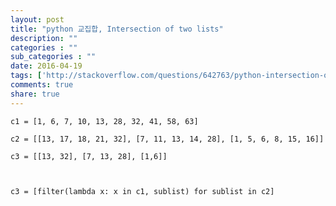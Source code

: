 ```yaml
---
layout: post
title: "python 교집합, Intersection of two lists"
description: ""
categories : ""
sub_categories : ""
date: 2016-04-19
tags: ['http://stackoverflow.com/questions/642763/python-intersection-of-two-lists']
comments: true
share: true
---
```



    c1 = [1, 6, 7, 10, 13, 28, 32, 41, 58, 63]
    
    c2 = [[13, 17, 18, 21, 32], [7, 11, 13, 14, 28], [1, 5, 6, 8, 15, 16]]
    
    c3 = [[13, 32], [7, 13, 28], [1,6]]
    
    
    
    c3 = [filter(lambda x: x in c1, sublist) for sublist in c2]
